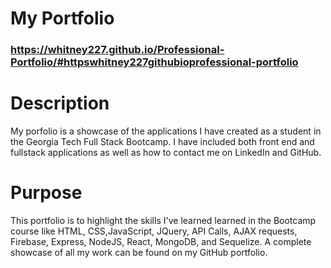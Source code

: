 # My Portfolio
### https://whitney227.github.io/Professional-Portfolio/#httpswhitney227githubioprofessional-portfolio


# Description
My porfolio is a showcase of the applications I have created as a student in the Georgia Tech Full Stack Bootcamp.  I have included both front end and fullstack applications as well as how to contact me on LinkedIn and GitHub.  
 

 # Purpose
 This portfolio is to highlight the skills I've learned learned in the Bootcamp course like HTML, CSS,JavaScript, JQuery, API Calls, AJAX requests, Firebase, Express, NodeJS, React, MongoDB, and Sequelize.  A complete showcase of all my work can be found on my GitHub portfolio.  

